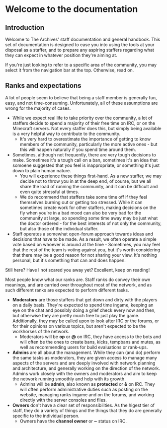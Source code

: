 # Welcome to the documentation

## Introduction

Welcome to The Archives' staff documentation and general handbook.
This set of documentation is designed to ease you into using the tools
at your disposal as a staffer, and to prepare any aspiring staffers
regarding what they can expect in whatever position they're aiming at.

If you're just looking to refer to a specific area of the community, you
may select it from the navigation bar at the top. Otherwise, read on.

## Ranks and expectations

A lot of people seem to believe that being a staff member is generally fun,
easy, and not time-consuming. Unfortunately, all of these assumptions are
wrong for the majority of cases.

* While we expect real life to take priority over the community, a lot of
  staffers decide to spend a majority of their free time on IRC, or on the
  Minecraft servers. Not every staffer does this, but simply being 
  available is a very helpful way to contribute to the community.
    * It's very hard to overestimate the importance of getting to know
      members of the community, particularly the more active ones - but
      this will happen naturally if you spend time around them.
* Sometimes, although not frequently, there are very tough decisions to make.
  Sometimes it's a tough call on a ban, sometimes it's an idea that somoene
  suggested that you feel is inappropriate, or something it's just down to
  plain human nature.
    * You will experience these things first-hand. As a new staffer, we may
      decide not to throw you in at the deep end, of course, but we all share
      the load of running the community, and it can be difficult and even quite
      stressful at times.
    * We do recommend that staffers take some time off if they feel themselves
      burning out or getting too stressed. While it can sometimes create work
      for other staffers, making decisions on the fly when you're in a bad mood
      can also be very bad for the community at large, so spending some time
      away may be just what the doctor ordered - for the best interests of not
      only the community, but also those of the individual staffer.
* Staff operates a somewhat open-forum approach towards ideas and decisions that
  have to be made. As a result, we often operate a simple vote based on whoever is
  around at the time - Sometimes, you may feel that the rest of the team is voting
  against you, but it's worth considering that there may be a good reason for not
  sharing your view. It's nothing personal, but it's something that can and does
  happen.

Still here? Have I not scared you away yet? Excellent, keep on reading!

Most people know what our ranks are. Staff ranks do convey their own meanings, and
are carried over throughout most of the network, and as such different ranks are
expected to perform different tasks.

* **Moderators** are those staffers that get down and dirty with the players on a
  daily basis. They're expected to spend time ingame, keeping an eye on the chat
  and possibly doing a grief check every now and then, but otherwise they are
  pretty much free to just play the game. Additionally, they may be called upon
  to look after IRC or the forums, or for their opinions on various topics, but
  aren't expected to be the workhorses of the network.
    * Moderators will be **op** or **@** on IRC, they have access to the bots and
      will often be the ones to create bans, kicks, tempbans and mutes, as well as
      recommending users for build evaluations or rank-ups.
* **Admins** are all about the management. While they can (and do) perform the
  same tasks as moderators, they are given access to manage many aspects of the
  servers and are deeply involved with network planning and architecture, and
  generally working on the direction of the network. Admins work closely with the
  owners and moderators and aim to keep the network running smoothly and help
  with its growth.
    * Admins will be **admin**, also known as **protected** or **&** on IRC. 
      They will often perform administrative duties such as posting on the
      website, managing ranks ingame and on the forums, and working directly
      with the server consoles and files.
* **Owners** don't have a clear set of responsibilities. As the higest tier of
  staff, they do a variety of things and the things that they do are generally
  specific to the individual person.
    * Owners have the **channel owner** or **~** status on IRC.